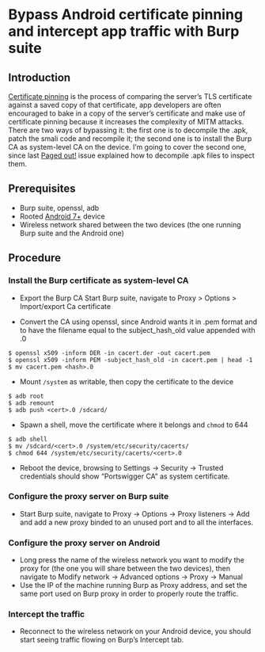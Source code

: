 # Bypass Android certificate pinning and intercept app traffic with Burp suite


## Introduction

[Certificate pinning](https://www.owasp.org/index.php/Certificate_and_Public_Key_Pinning) is the process of comparing the server’s TLS certificate against a saved copy of that certificate, app developers are often encouraged to bake in a copy of the server’s certificate and make use of certificate pinning because it increases the complexity of MITM attacks. There are two ways of bypassing it: the first one is to decompile the .apk, patch the smali code and recompile it; the second one is to install the Burp CA as system-level CA on the device. I’m going to cover the second one, since last [Paged out!](https://pagedout.institute/) issue  explained how to decompile .apk files to inspect them.


## Prerequisites
   - Burp suite, openssl, adb
   - Rooted [Android 7+](https://android-developers.googleblog.com/2016/07/changes-to-trusted-certificate.html) device
   - Wireless network shared between the two devices (the one running Burp suite and the Android one)

## Procedure

### Install the Burp certificate as system-level CA
   - Export the Burp CA
        Start Burp suite, navigate to Proxy > Options > Import/export Ca certificate
* Convert the CA using openssl, since Android wants it in .pem format and to have the filename equal to the subject_hash_old value appended with .0
```
$ openssl x509 -inform DER -in cacert.der -out cacert.pem
$ openssl x509 -inform PEM -subject_hash_old -in cacert.pem | head -1  
$ mv cacert.pem <hash>.0
```

- Mount ```/system``` as writable, then copy the certificate to the device
```
$ adb root  
$ adb remount  
$ adb push <cert>.0 /sdcard/  
```

- Spawn a shell, move the certificate where it belongs and ```chmod``` to 644
```
$ adb shell
$ mv /sdcard/<cert>.0 /system/etc/security/cacerts/  
$ chmod 644 /system/etc/security/cacerts/<cert>.0 
```

- Reboot the device, browsing to Settings → Security → Trusted credentials should show “Portswigger CA” as system certificate.


### Configure the proxy server on Burp suite
   - Start Burp suite, navigate to Proxy → Options → Proxy listeners → Add and add a new proxy binded to an unused port and to all the interfaces.


### Configure the proxy server on Android
   * Long press the name of the wireless network you want to modify the proxy for (the one you will share between the two devices), then navigate to Modify network → Advanced options → Proxy → Manual
   * Use the IP of the machine running Burp as Proxy address, and set the same port used on Burp proxy in order to properly route the traffic.


### Intercept the traffic
   * Reconnect to the wireless network on your Android device, you should start seeing traffic flowing on Burp’s Intercept tab.